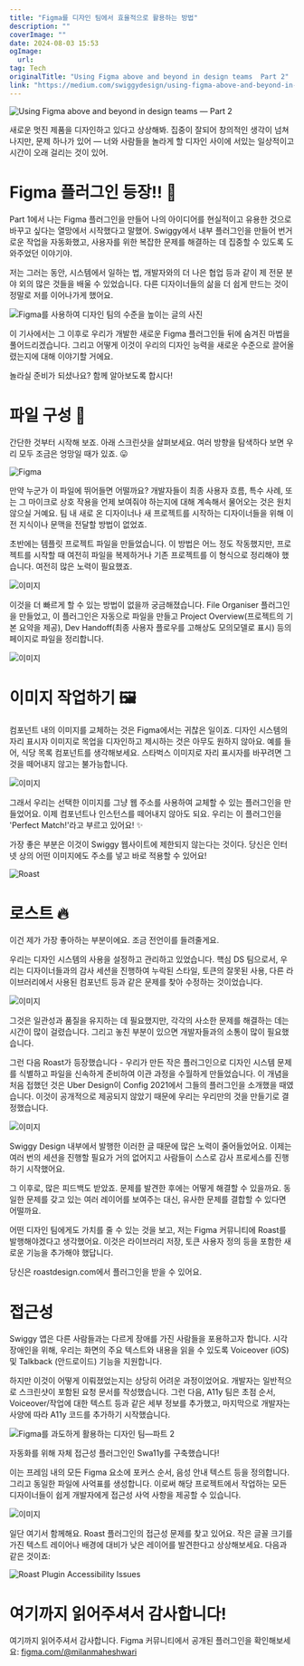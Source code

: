 ```yaml
---
title: "Figma를 디자인 팀에서 효율적으로 활용하는 방법"
description: ""
coverImage: ""
date: 2024-08-03 15:53
ogImage: 
  url: 
tag: Tech
originalTitle: "Using Figma above and beyond in design teams  Part 2"
link: "https://medium.com/swiggydesign/using-figma-above-and-beyond-in-design-teams-part-2-e7564285db49"
---
```




![Using Figma above and beyond in design teams — Part 2](/assets/img/Using-Figma-above-and-beyond-in-design-teams-—-Part-2_0.png)

새로운 멋진 제품을 디자인하고 있다고 상상해봐. 집중이 잘되어 창의적인 생각이 넘쳐나지만, 문제 하나가 있어 — 너와 사람들을 놀라게 할 디자인 사이에 서있는 일상적이고 시간이 오래 걸리는 것이 있어.

# Figma 플러그인 등장!! 🚀

Part 1에서 나는 Figma 플러그인을 만들어 나의 아이디어를 현실적이고 유용한 것으로 바꾸고 싶다는 열망에서 시작했다고 말했어. Swiggy에서 내부 플러그인을 만들어 번거로운 작업을 자동화했고, 사용자를 위한 복잡한 문제를 해결하는 데 집중할 수 있도록 도와주었던 이야기야.

<div class="content-ad"></div>

저는 그러는 동안, 시스템에서 일하는 법, 개발자와의 더 나은 협업 등과 같이 제 전문 분야 외의 많은 것들을 배울 수 있었습니다. 다른 디자이너들의 삶을 더 쉽게 만드는 것이 정말로 저를 이어나가게 했어요.

![Figma를 사용하여 디자인 팀의 수준을 높이는 글의 사진](/assets/img/Using-Figma-above-and-beyond-in-design-teams-—-Part-2_1.png)

이 기사에서는 그 이후로 우리가 개발한 새로운 Figma 플러그인들 뒤에 숨겨진 마법을 풀어드리겠습니다. 그리고 어떻게 이것이 우리의 디자인 능력을 새로운 수준으로 끌어올렸는지에 대해 이야기할 거에요.

놀라실 준비가 되셨나요? 함께 알아보도록 합시다!

<div class="content-ad"></div>

# 파일 구성 📝

간단한 것부터 시작해 보죠. 아래 스크린샷을 살펴보세요. 여러 방향을 탐색하다 보면 우리 모두 조금은 엉망일 때가 있죠. 😛

![Figma](/assets/img/Using-Figma-above-and-beyond-in-design-teams-—-Part-2_2.png)

만약 누군가 이 파일에 뛰어들면 어떨까요? 개발자들이 최종 사용자 흐름, 특수 사례, 또는 그 마이크로 상호 작용을 언제 보여줘야 하는지에 대해 계속해서 물어오는 것은 원치 않으실 거예요. 팀 내 새로 온 디자이너나 새 프로젝트를 시작하는 디자이너들을 위해 이전 지식이나 문맥을 전달할 방법이 없었죠.

<div class="content-ad"></div>

초반에는 템플릿 프로젝트 파일을 만들었습니다. 이 방법은 어느 정도 작동했지만, 프로젝트를 시작할 때 여전히 파일을 복제하거나 기존 프로젝트를 이 형식으로 정리해야 했습니다. 여전히 많은 노력이 필요했죠.

![이미지](/assets/img/Using-Figma-above-and-beyond-in-design-teams-—-Part-2_3.png)

이것을 더 빠르게 할 수 있는 방법이 없을까 궁금해졌습니다. File Organiser 플러그인을 만들었고, 이 플러그인은 자동으로 파일을 만들고 Project Overview(프로젝트의 기본 요약을 제공), Dev Handoff(최종 사용자 플로우를 고해상도 모의모델로 표시) 등의 페이지로 파일을 정리합니다.

![이미지](https://miro.medium.com/v2/resize:fit:1400/1*JTEeHtjQI_qc0in9u6VwPQ.gif)

<div class="content-ad"></div>

# 이미지 작업하기 🖼️

컴포넌트 내의 이미지를 교체하는 것은 Figma에서는 귀찮은 일이죠. 디자인 시스템의 자리 표시자 이미지로 목업을 디자인하고 제시하는 것은 아무도 원하지 않아요. 예를 들어, 식당 목록 컴포넌트를 생각해보세요. 스타벅스 이미지로 자리 표시자를 바꾸려면 그것을 떼어내지 않고는 불가능합니다.

![이미지](/assets/img/Using-Figma-above-and-beyond-in-design-teams-—-Part-2_5.png)

그래서 우리는 선택한 이미지를 그냥 웹 주소를 사용하여 교체할 수 있는 플러그인을 만들었어요. 이제 컴포넌트나 인스턴스를 떼어내지 않아도 되요. 우리는 이 플러그인을 'Perfect Match!'라고 부르고 있어요! ✨

<div class="content-ad"></div>

가장 좋은 부분은 이것이 Swiggy 웹사이트에 제한되지 않는다는 것이다. 당신은 인터넷 상의 어떤 이미지에도 주소를 넣고 바로 적용할 수 있어요!

![Roast](https://miro.medium.com/v2/resize:fit:1400/1*d_df7M9akAlgApZOrBvEdg.gif)

# 로스트 🔥

이건 제가 가장 좋아하는 부분이에요. 조금 전언이를 들려줄게요.

<div class="content-ad"></div>

우리는 디자인 시스템의 사용을 설정하고 관리하고 있었습니다. 핵심 DS 팀으로서, 우리는 디자이너들과의 감사 세션을 진행하여 누락된 스타일, 토큰의 잘못된 사용, 다른 라이브러리에서 사용된 컴포넌트 등과 같은 문제를 찾아 수정하는 것이었습니다.

![이미지](/assets/img/Using-Figma-above-and-beyond-in-design-teams-—-Part-2_7.png)

그것은 일관성과 품질을 유지하는 데 필요했지만, 각각의 사소한 문제를 해결하는 데는 시간이 많이 걸렸습니다. 그리고 놓친 부분이 있으면 개발자들과의 소통이 많이 필요했습니다.

그런 다음 Roast가 등장했습니다 - 우리가 만든 작은 플러그인으로 디자인 시스템 문제를 식별하고 파일을 신속하게 준비하여 이관 과정을 수월하게 만들었습니다. 이 개념을 처음 접했던 것은 Uber Design이 Config 2021에서 그들의 플러그인을 소개했을 때였습니다. 이것이 공개적으로 제공되지 않았기 때문에 우리는 우리만의 것을 만들기로 결정했습니다.

<div class="content-ad"></div>

![이미지](https://miro.medium.com/v2/resize:fit:1400/1*wc7T4t1W3YGI5X_IToDzDg.gif)

Swiggy Design 내부에서 발행한 이러한 글 때문에 많은 노력이 줄어들었어요. 이제는 여러 번의 세션을 진행할 필요가 거의 없어지고 사람들이 스스로 감사 프로세스를 진행하기 시작했어요.

그 이후로, 많은 피드백도 받았죠. 문제를 발견한 후에는 어떻게 해결할 수 있을까요. 동일한 문제를 갖고 있는 여러 레이어를 보여주는 대신, 유사한 문제를 결합할 수 있다면 어떨까요.

어떤 디자인 팀에게도 가치를 줄 수 있는 것을 보고, 저는 Figma 커뮤니티에 Roast를 발행해야겠다고 생각했어요. 이것은 라이브러리 저장, 토큰 사용자 정의 등을 포함한 새로운 기능을 추가해야 했답니다.

<div class="content-ad"></div>

당신은 roastdesign.com에서 플러그인을 받을 수 있어요.

# 접근성

Swiggy 앱은 다른 사람들과는 다르게 장애를 가진 사람들을 포용하고자 합니다. 시각 장애인을 위해, 우리는 화면의 주요 텍스트와 내용을 읽을 수 있도록 Voiceover (iOS) 및 Talkback (안드로이드) 기능을 지원합니다.

하지만 이것이 어떻게 이뤄졌었는지는 상당히 어려운 과정이었어요. 개발자는 일반적으로 스크린샷이 포함된 요청 문서를 작성했습니다. 그런 다음, A11y 팀은 초점 순서, Voiceover/작업에 대한 텍스트 등과 같은 세부 정보를 추가했고, 마지막으로 개발자는 사양에 따라 A11y 코드를 추가하기 시작했습니다.

<div class="content-ad"></div>

![Figma를 과도하게 활용하는 디자인 팀—파트 2](/assets/img/Using-Figma-above-and-beyond-in-design-teams-—-Part-2_9.png)

자동화를 위해 자체 접근성 플러그인인 Swa11y를 구축했습니다!

이는 프레임 내의 모든 Figma 요소에 포커스 순서, 음성 안내 텍스트 등을 정의합니다. 그리고 동일한 파일에 사억표를 생성합니다. 이로써 해당 프로젝트에서 작업하는 모든 디자이너들이 쉽게 개발자에게 접근성 사억 사항을 제공할 수 있습니다.

![이미지](https://miro.medium.com/v2/resize:fit:1400/1*-AgVoH7QpiG_ua_P7XCyMw.gif)

<div class="content-ad"></div>

일단 여기서 함께해요. Roast 플러그인의 접근성 문제를 찾고 있어요. 작은 글꼴 크기를 가진 텍스트 레이어나 배경에 대비가 낮은 레이어를 발견한다고 상상해보세요. 다음과 같은 것이죠:

![Roast Plugin Accessibility Issues](https://miro.medium.com/v2/resize:fit:1400/1*mfcjGI5W3cwOZqkbJBKJ8A.gif)

# 여기까지 읽어주셔서 감사합니다!

여기까지 읽어주셔서 감사합니다. Figma 커뮤니티에서 공개된 플러그인을 확인해보세요: [figma.com/@milanmaheshwari](https://www.figma.com/@milanmaheshwari)

<div class="content-ad"></div>
